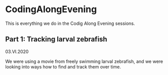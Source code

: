 # CodingAlongEvening
This is everything we do in the Codig Along Evening sessions.

## Part 1: Tracking larval zebrafish

03.VI.2020

We were using a movie from freely swimming larval zebrafish,
and we were looking into ways how to find and track them over time.

